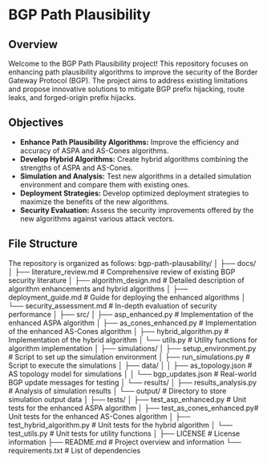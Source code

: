 # BGP Path Plausibility

## Overview
Welcome to the BGP Path Plausibility project! This repository focuses on enhancing path plausibility algorithms to improve the security of the Border Gateway Protocol (BGP). The project aims to address existing limitations and propose innovative solutions to mitigate BGP prefix hijacking, route leaks, and forged-origin prefix hijacks.

## Objectives
- **Enhance Path Plausibility Algorithms:** Improve the efficiency and accuracy of ASPA and AS-Cones algorithms.
- **Develop Hybrid Algorithms:** Create hybrid algorithms combining the strengths of ASPA and AS-Cones.
- **Simulation and Analysis:** Test new algorithms in a detailed simulation environment and compare them with existing ones.
- **Deployment Strategies:** Develop optimized deployment strategies to maximize the benefits of the new algorithms.
- **Security Evaluation:** Assess the security improvements offered by the new algorithms against various attack vectors.

## File Structure
The repository is organized as follows:
bgp-path-plausability/
│
├── docs/
│ ├── literature_review.md # Comprehensive review of existing BGP security literature
│ ├── algorithm_design.md # Detailed description of algorithm enhancements and hybrid algorithms
│ ├── deployment_guide.md # Guide for deploying the enhanced algorithms
│ └── security_assessment.md # In-depth evaluation of security performance
│
├── src/
│ ├── asp_enhanced.py # Implementation of the enhanced ASPA algorithm
│ ├── as_cones_enhanced.py # Implementation of the enhanced AS-Cones algorithm
│ ├── hybrid_algorithm.py # Implementation of the hybrid algorithm
│ └── utils.py # Utility functions for algorithm implementation
│
├── simulations/
│ ├── setup_environment.py # Script to set up the simulation environment
│ ├── run_simulations.py # Script to execute the simulations
│ ├── data/
│ │ ├── as_topology.json # AS topology model for simulations
│ │ └── bgp_updates.json # Real-world BGP update messages for testing
│ └── results/
│ ├── results_analysis.py # Analysis of simulation results
│ └── output/ # Directory to store simulation output data
│
├── tests/
│ ├── test_asp_enhanced.py # Unit tests for the enhanced ASPA algorithm
│ ├── test_as_cones_enhanced.py# Unit tests for the enhanced AS-Cones algorithm
│ ├── test_hybrid_algorithm.py # Unit tests for the hybrid algorithm
│ └── test_utils.py # Unit tests for utility functions
│
├── LICENSE # License information
├── README.md # Project overview and information
└── requirements.txt # List of dependencies
